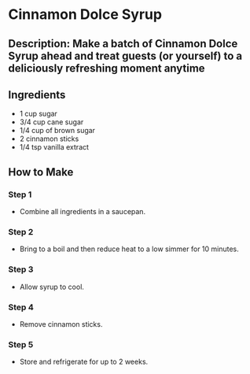 # Cinnamon Dolce Syrup

## Description: Make a batch of Cinnamon Dolce Syrup ahead and treat guests (or yourself) to a deliciously refreshing moment anytime

## Ingredients

- 1 cup sugar
- 3/4 cup cane sugar
- 1/4 cup of brown sugar
- 2 cinnamon sticks
- 1/4 tsp vanilla extract

## How to Make

### Step 1

- Combine all ingredients in a saucepan.

### Step 2

- Bring to a boil and then reduce heat to a low simmer for 10 minutes.

### Step 3

- Allow syrup to cool.

### Step 4

- Remove cinnamon sticks.

### Step 5

- Store and refrigerate for up to 2 weeks.

